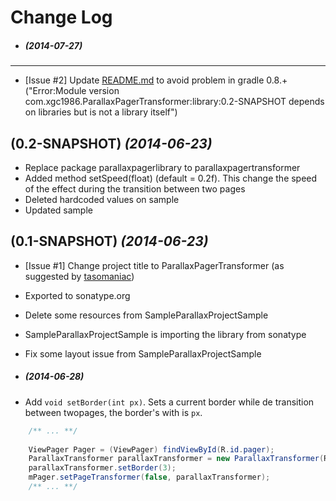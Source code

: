 Change Log
=====

* ##### *(2014-07-27)* 
--------------
 * [Issue #2] Update <a href="https://github.com/xgc1986/ParallaxPagerTransformer/blob/master/README.md" target="_blank">README.md</a> to avoid problem in gradle 0.8.+ ("Error:Module version com.xgc1986.ParallaxPagerTransformer:library:0.2-SNAPSHOT depends on libraries but is not a library itself")

(0.2-SNAPSHOT) *(2014-06-23)* 
--------------
 * Replace package parallaxpagerlibrary to parallaxpagertransformer
 * Added method setSpeed(float) (default = 0.2f). This change the speed of the effect during the transition between two pages
 * Deleted hardcoded values on sample
 * Updated sample


(0.1-SNAPSHOT) *(2014-06-23)* 
--------------
 * [Issue #1] Change project title to ParallaxPagerTransformer (as suggested by <a href="https://github.com/tasomaniac" target="_blank">tasomaniac</a>)
 * Exported to sonatype.org
 * Delete some resources from SampleParallaxProjectSample
 * SampleParallaxProjectSample is importing the library from sonatype
 * Fix some layout issue from SampleParallaxProjectSample


* ##### *(2014-06-28)*
 * Add `void setBorder(int px)`. Sets a current border while de transition between twopages, the border's with is `px`.

```java
	/** ... **/
	
	ViewPager Pager = (ViewPager) findViewById(R.id.pager);
	ParallaxTransformer parallaxTransformer = new ParallaxTransformer(R.id.parallaxContent);
	parallaxTransformer.setBorder(3);
	mPager.setPageTransformer(false, parallaxTransformer);
	/** ... **/
```
